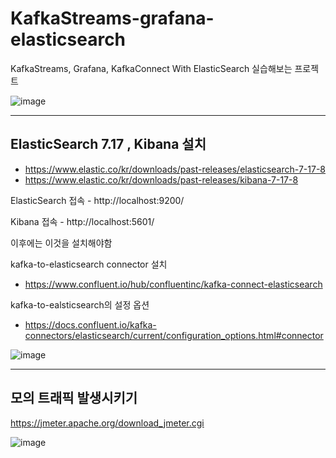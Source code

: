 # KafkaStreams-grafana-elasticsearch
 KafkaStreams, Grafana, KafkaConnect With ElasticSearch 실습해보는 프로젝트


![image](https://user-images.githubusercontent.com/40031858/226338575-405c44cd-db2c-4f5c-8abf-92e75b43f372.png)

---

## ElasticSearch 7.17 , Kibana 설치

- https://www.elastic.co/kr/downloads/past-releases/elasticsearch-7-17-8
- https://www.elastic.co/kr/downloads/past-releases/kibana-7-17-8

ElasticSearch 접속 - http://localhost:9200/

Kibana 접속 - http://localhost:5601/

이후에는 이것을 설치해야함

kafka-to-elasticsearch connector 설치

- https://www.confluent.io/hub/confluentinc/kafka-connect-elasticsearch

kafka-to-ealsticsearch의 설정 옵션

- https://docs.confluent.io/kafka-connectors/elasticsearch/current/configuration_options.html#connector


![image](https://user-images.githubusercontent.com/40031858/226899341-e6a9cffe-a67d-4014-a4f9-0133ed7af35a.png)

---

## 모의 트래픽 발생시키기

https://jmeter.apache.org/download_jmeter.cgi

![image](https://user-images.githubusercontent.com/40031858/226903963-a5175d91-f232-411b-af87-43d2cae731f2.png)

